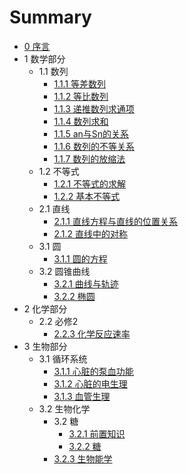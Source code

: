 # Summary
* [0 序言](README.md)
* 1 数学部分
  * 1.1 数列
    * [1.1.1 等差数列](math/series/dcsl.md)
    * [1.1.2 等比数列](math/series/dbsl.md)
    * [1.1.3 递推数列求通项](math/series/dtslqtx.md)
	* [1.1.4 数列求和](math/series/slqh.md)
	* [1.1.5 an与Sn的关系](math/series/ansn.md)
	* [1.1.6 数列的不等关系](math/series/sldbdgx.md)
	* [1.1.7 数列的放缩法](math/series/sldfsf.md)
  * 1.2 不等式
    * [1.2.1 不等式的求解](math/bds/bdsqj.md)
	* [1.2.2 基本不等式](math/bds/jbbds.md)
  * 2.1 直线
    * [2.1.1 直线方程与直线的位置关系](math/line/zxfc.md)
	* [2.1.2 直线中的对称](math/line/zxdc.md)
  * 3.1 圆
    * [3.1.1 圆的方程](math/circle/circle.md)
  * 3.2 圆锥曲线
    * [3.2.1 曲线与轨迹](math/yzqx/guiji.md)
    * [3.2.2 椭圆](math/yzqx/tuoyuan.md)
* 2 化学部分
  * 2.2 必修2
    * [2.2.3 化学反应速率](chem/bxii/hxfysl.md)
* 3 生物部分
  * 3.1 循环系统
	* [3.1.1 心脏的泵血功能](biology/xhxt/xzdbxgn.md)
	* [3.1.2 心脏的电生理](biology/xhxt/xzdsl.md)
	* [3.1.3 血管生理](biology/xhxt/xgsl.md)
  * 3.2 生物化学
    * 3.2 糖
      * [3.2.1 前置知识](biology/shenghua/pre.md)
      * [3.2.2 糖](biology/shenghua/tang.md)
    * [3.2.3 生物能学](biology/shenghua/swnx.md)
